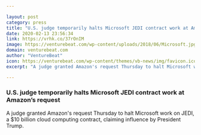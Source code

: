 ```yaml
---

layout: post
category: press
title: "U.S. judge temporarily halts Microsoft JEDI contract work at Amazon’s request"
date: 2020-02-13 23:56:34
link: https://vrhk.co/37rOnIM
image: https://venturebeat.com/wp-content/uploads/2018/06/Microsoft.jpg?w=1200&strip=all
domain: venturebeat.com
author: "VentureBeat"
icon: https://venturebeat.com/wp-content/themes/vb-news/img/favicon.ico
excerpt: "A judge granted Amazon's request Thursday to halt Microsoft work on JEDI, a $10 billion cloud computing contract, claiming influence by President Trump."

---
```


### U.S. judge temporarily halts Microsoft JEDI contract work at Amazon’s request

A judge granted Amazon's request Thursday to halt Microsoft work on JEDI, a $10 billion cloud computing contract, claiming influence by President Trump.